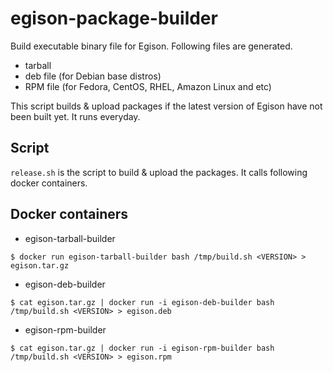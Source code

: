 # egison-package-builder

Build executable binary file for Egison.
Following files are generated.

* tarball
* deb file (for Debian base distros)
* RPM file (for Fedora, CentOS, RHEL, Amazon Linux and etc)

This script builds & upload packages if the latest version of Egison have not been built yet.
It runs everyday.

## Script

`release.sh` is the script to build & upload the packages.
It calls following docker containers.

## Docker containers

* egison-tarball-builder

```
$ docker run egison-tarball-builder bash /tmp/build.sh <VERSION> > egison.tar.gz
```

* egison-deb-builder

```
$ cat egison.tar.gz | docker run -i egison-deb-builder bash /tmp/build.sh <VERSION> > egison.deb
```

* egison-rpm-builder

```
$ cat egison.tar.gz | docker run -i egison-rpm-builder bash /tmp/build.sh <VERSION> > egison.rpm
```
